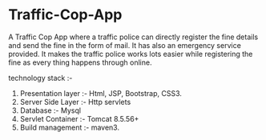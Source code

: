 # Traffic-Cop-App
A Traffic Cop App where a traffic police can directly register the fine details and send the fine in the form of mail. It has  also an emergency service provided.
It makes the traffic police works lots easier while registering the fine as every thing happens through online.

technology stack :- 
  1. Presentation layer :- Html, JSP, Bootstrap, CSS3. 
  2. Server Side Layer :- Http servlets
  3. Database :- Mysql
  4. Servlet Container :- Tomcat 8.5.56+
  5. Build management :- maven3.
  
  
